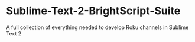 # Sublime-Text-2-BrightScript-Suite
A full collection of everything needed to develop Roku channels in Sublime Text 2

